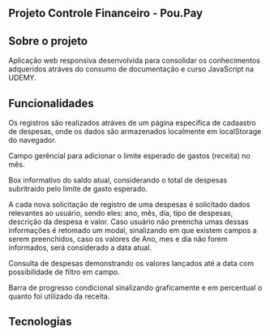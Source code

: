 ## Projeto Controle Financeiro - Pou.Pay

## Sobre o projeto
Aplicação web responsiva desenvolvida para consolidar os conhecimentos adqueridos atráves do consumo de documentação e curso JavaScript na UDEMY.

## Funcionalidades
Os registros são realizados atráves de um página especifica de cadaastro de despesas, onde os dados são armazenados localmente em localStorage do navegador.

Campo gerêncial para adicionar o limite esperado de gastos (receita) no mês.

Box informativo do saldo atual, considerando o total de despesas subritraido pelo limite de gasto esperado.

A cada nova solicitação de registro de uma despesas é solicitado dados relevantes ao usuário, sendo eles: ano, mês, dia, tipo de despesas, descrição da despesa e valor. Caso usuário não preencha umas dessas informações é retomado um modal, sinalizando em que existem campos a serem preenchidos, caso os valores de Ano, mes e dia não forem informados, será considerado a data atual.

Consulta de despesas demonstrando os valores lançados até a data com possibilidade de filtro em campo.

Barra de progresso condicional sinalizando graficamente e em percentual o quanto foi utilizado da receita.

## Tecnologias



